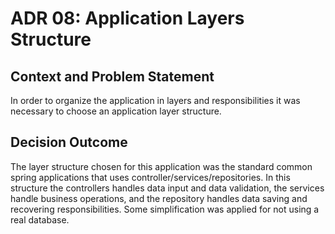 # ADR 08: Application Layers Structure

## Context and Problem Statement

In order to organize the application in layers and responsibilities it was necessary to choose an 
application layer structure.

## Decision Outcome

The layer structure chosen for this application was the standard common spring applications that uses 
controller/services/repositories. In this structure the controllers handles data input and data validation, the services 
handle business operations, and the repository handles data saving and recovering responsibilities. Some simplification was 
applied for not using a real database.